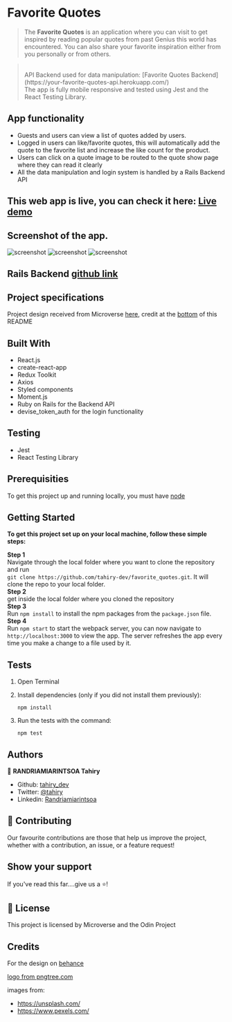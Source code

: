 [](https://img.shields.io/badge/-Microverse%20projects-blueviolet)

# Favorite Quotes 

> The <b>Favorite Quotes</b> is an application where you can visit to get inspired by reading
popular quotes from past Genius this world has encountered. You can also share your favorite inspiration
either from you personally or from others.

> <br>
> API Backend used for data manipulation: [Favorite Quotes Backend](https://your-favorite-quotes-api.herokuapp.com/) <br>
> The app is fully mobile responsive and tested using Jest and the React Testing Library.
> <br>

## App functionality

- Guests and users can view a list of quotes added by users.
- Logged in users can like/favorite quotes, this will automatically add the quote to the favorite list and increase the like count for the product.
- Users can click on a quote image to be routed to the quote show page where they can read it clearly
- All the data manipulation and login system is handled by a Rails Backend API

## This web app is live, you can check it here: [Live demo](https://favorite-quotes.vercel.app/)

## Screenshot of the app.

![screenshot](https://user-images.githubusercontent.com/47100064/120359832-cc55cc00-c310-11eb-9bee-7b478a709a77.png)
![screenshot](https://user-images.githubusercontent.com/47100064/120360894-ee038300-c311-11eb-89ef-16fe9ff7de91.png)
![screenshot](https://user-images.githubusercontent.com/47100064/120360364-569e3000-c311-11eb-87fd-952ef3ad3d6f.png)

## Rails Backend [github link](https://github.com/tahiry-dev/favorite_quotes_api/tree/feature_branch)

## Project specifications

Project design received from Microverse [here](<https://www.behance.net/gallery/37706679/Circle-(Landing-page-Dashboard-Mobile-App)>), credit at the [bottom](#credits) of this README


## Built With

- React.js
- create-react-app
- Redux Toolkit
- Axios
- Styled components
- Moment.js
- Ruby on Rails for the Backend API
- devise_token_auth for the login functionality

## Testing

- Jest
- React Testing Library

## Prerequisities

To get this project up and running locally, you must have [node](https://nodejs.org/en/)

## Getting Started

**To get this project set up on your local machine, follow these simple steps:**

**Step 1**<br>
Navigate through the local folder where you want to clone the repository and run<br>
`git clone https://github.com/tahiry-dev/favorite_quotes.git`. It will clone the repo to your local folder.<br>
**Step 2**<br>
get inside the local folder where you cloned the repository<br>
**Step 3**<br>
Run `npm install` to install the npm packages from the `package.json` file.<br>
**Step 4**<br>
Run `npm start` to start the webpack server, you can now navigate to `http://localhost:3000` to view the app. The server refreshes the app every time you make a change to a file used by it.<br>

## Tests

1. Open Terminal

2. Install dependencies (only if you did not install them previously):

   `npm install`

3. Run the tests with the command:

   `npm test`

## Authors

👤 **RANDRIAMIARINTSOA Tahiry**

- Github: [tahiry_dev](https://github.com/tahiry-dev)
- Twitter: [@tahiry](https://twitter.com/Tahiry94825074)
- Linkedin: [Randriamiarintsoa](https://www.linkedin.com/in/tahiry-randriamiarintsoa/)

## 🤝 Contributing

Our favourite contributions are those that help us improve the project, whether with a contribution, an issue, or a feature request!

## Show your support

If you've read this far....give us a ⭐️!

## 📝 License

This project is licensed by Microverse and the Odin Project

## Credits
For the design on [behance](<https://www.behance.net/gallery/37706679/Circle-(Landing-page-Dashboard-Mobile-App)>)

<a href='https://pngtree.com/so/company-logo'> logo from  pngtree.com</a>

images from:
 - https://unsplash.com/
 - https://www.pexels.com/ 


